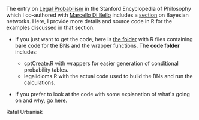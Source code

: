 
The entry on [Legal Probabilism](https://plato.stanford.edu/entries/legal-probabilism/) in the Stanford Encyclopedia of Philosophy which I co-authored with  [Marcello Di Bello](https://www.marcellodibello.com/) includes a   <a href="https://plato.stanford.edu/entries/legal-probabilism/#BayeNetwForLegaAppl" target="_blank">section</a>  on Bayesian networks. Here, I provide more details and source code in R for  the examples discussed in that section.

- If you just want to get the code, here is [the folder](https://github.com/rfl-urbaniak/LegalProbabilismBNs/tree/gh-pages/code) with  R files containing bare code for the BNs and the wrapper functions. The **code folder** includes:

  - cptCreate.R with wrappers for easier generation of conditional probability tables.
  - legalidioms.R with the actual code used to build the BNs and run the calculations.

- If you prefer to look at the code with some explanation of what's going on and why, [go here](https://rfl-urbaniak.github.io/LegalProbabilismBNs/).

Rafal Urbaniak
